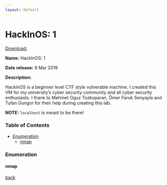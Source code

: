 ```yaml
---
layout: default
---
```


# HackInOS: 1

[Download:](https://www.vulnhub.com/entry/hackinos-1,295/)


**Name:** HackInOS: 1

**Date release:** 9 Mar 2019

**Description:**

HackinOS is a beginner level CTF style vulnerable machine. I created this VM for my university’s cyber security community and all cyber security enthusiasts. I thank to Mehmet Oguz Tozkoparan, Ömer Faruk Senyayla and Tufan Gungor for their help during creating this lab.

**NOTE:** `localhost` is meant to be there!

### Table of Contents

- [Enumeration](#enumeration)
    - [nmap](#nmap)

### Enumeration

#### nmap


[back](../index.md)
